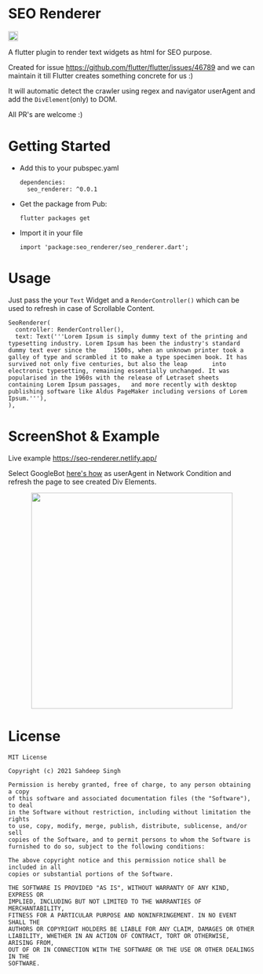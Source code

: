 # SEO Renderer 
<a href="https://pub.dev/packages/seo_renderer"> <img height="20" alt="Pub" src="https://img.shields.io/pub/v/seo_renderer.svg?style=for-the-badge">
  </a>

A flutter plugin to render text widgets as html for SEO purpose.

Created for issue https://github.com/flutter/flutter/issues/46789 and we can maintain it till Flutter creates something concrete for us :)

It will automatic detect the crawler using regex and navigator userAgent and add the `DivElement`(only) to DOM.

All PR's are welcome :) 

# Getting Started

* Add this to your pubspec.yaml
  ```
  dependencies:
    seo_renderer: ^0.0.1
  
  ```
* Get the package from Pub:

  ```
  flutter packages get
  ```
* Import it in your file

  ```
  import 'package:seo_renderer/seo_renderer.dart';
  ```
  
# Usage
Just pass the your `Text` Widget and a `RenderController()` which can be used to refresh in case of Scrollable Content.

```
SeoRenderer(
  controller: RenderController(),
  text: Text('''Lorem Ipsum is simply dummy text of the printing and typesetting industry. Lorem Ipsum has been the industry's standard dummy text ever since the     1500s, when an unknown printer took a galley of type and scrambled it to make a type specimen book. It has survived not only five centuries, but also the leap       into electronic typesetting, remaining essentially unchanged. It was popularised in the 1960s with the release of Letraset sheets containing Lorem Ipsum passages,   and more recently with desktop publishing software like Aldus PageMaker including versions of Lorem Ipsum.'''),
),
```
# ScreenShot & Example

Live example https://seo-renderer.netlify.app/

Select GoogleBot [here's how](https://www.howtogeek.com/113439/how-to-change-your-browsers-user-agent-without-installing-any-extensions/) as userAgent in Network Condition and refresh the page to see created Div Elements.

<p align="center">
<img src="https://raw.githubusercontent.com/iamSahdeep/seo_renderer/master/assets/1.png" width="410" height="440">
</p>

# License
```
MIT License

Copyright (c) 2021 Sahdeep Singh

Permission is hereby granted, free of charge, to any person obtaining a copy
of this software and associated documentation files (the "Software"), to deal
in the Software without restriction, including without limitation the rights
to use, copy, modify, merge, publish, distribute, sublicense, and/or sell
copies of the Software, and to permit persons to whom the Software is
furnished to do so, subject to the following conditions:

The above copyright notice and this permission notice shall be included in all
copies or substantial portions of the Software.

THE SOFTWARE IS PROVIDED "AS IS", WITHOUT WARRANTY OF ANY KIND, EXPRESS OR
IMPLIED, INCLUDING BUT NOT LIMITED TO THE WARRANTIES OF MERCHANTABILITY,
FITNESS FOR A PARTICULAR PURPOSE AND NONINFRINGEMENT. IN NO EVENT SHALL THE
AUTHORS OR COPYRIGHT HOLDERS BE LIABLE FOR ANY CLAIM, DAMAGES OR OTHER
LIABILITY, WHETHER IN AN ACTION OF CONTRACT, TORT OR OTHERWISE, ARISING FROM,
OUT OF OR IN CONNECTION WITH THE SOFTWARE OR THE USE OR OTHER DEALINGS IN THE
SOFTWARE.
```
